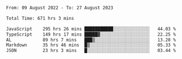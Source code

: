 
<!--START_SECTION:waka-->

```txt
From: 09 August 2022 - To: 27 August 2023

Total Time: 671 hrs 3 mins

JavaScript    295 hrs 26 mins ███████████░░░░░░░░░░░░░░   44.03 %
TypeScript    149 hrs 17 mins █████▓░░░░░░░░░░░░░░░░░░░   22.25 %
AL            89 hrs 7 mins   ███▒░░░░░░░░░░░░░░░░░░░░░   13.28 %
Markdown      35 hrs 46 mins  █▒░░░░░░░░░░░░░░░░░░░░░░░   05.33 %
JSON          23 hrs 3 mins   █░░░░░░░░░░░░░░░░░░░░░░░░   03.44 %
```

<!--END_SECTION:waka-->











